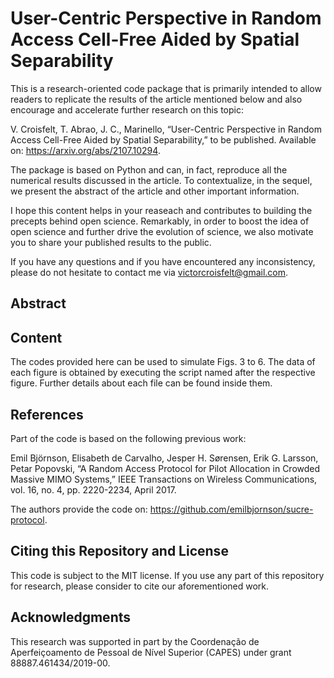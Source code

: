 # User-Centric Perspective in Random Access Cell-Free Aided by Spatial Separability
This is a research-oriented code package that is primarily intended to allow readers to replicate the results of the article mentioned below and also encourage and accelerate further research on this topic:

V. Croisfelt, T. Abrao, J. C., Marinello, “User-Centric Perspective in Random Access Cell-Free Aided by Spatial Separability,” to be published. Available on: https://arxiv.org/abs/2107.10294.

The package is based on Python and can, in fact, reproduce all the numerical results discussed in the article. To contextualize, in the sequel, we present the abstract of the article and other important information.

I hope this content helps in your reaseach and contributes to building the precepts behind open science. Remarkably, in order to boost the idea of open science and further drive the evolution of science, we also motivate you to share your published results to the public.

If you have any questions and if you have encountered any inconsistency, please do not hesitate to contact me via victorcroisfelt@gmail.com.

## Abstract


## Content
The codes provided here can be used to simulate Figs. 3 to 6. The data of each figure is obtained by executing the script named after the respective figure. Further details about each file can be found inside them.

## References
Part of the code is based on the following previous work:

Emil Björnson, Elisabeth de Carvalho, Jesper H. Sørensen, Erik G. Larsson, Petar Popovski, “A Random Access Protocol for Pilot Allocation in Crowded Massive MIMO Systems,” IEEE Transactions on Wireless Communications, vol. 16, no. 4, pp. 2220-2234, April 2017.

The authors provide the code on: https://github.com/emilbjornson/sucre-protocol.

## Citing this Repository and License
This code is subject to the MIT license. If you use any part of this repository for research, please consider to cite our aforementioned work.

## Acknowledgments
This research was supported in part by the Coordenação de Aperfeiçoamento de Pessoal de Nível Superior (CAPES) under grant 88887.461434/2019-00.

